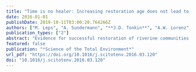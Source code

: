```yaml
---
title: "Time is no healer: Increasing restoration age does not lead to improved benthic invertebrate communities in restored river reaches"
date: 2016-01-01
publishDate: 2019-10-11T03:00:20.764266Z
authors: ["M. Leps", "A. Sundermann", "**J.D. Tonkin**", "A.W. Lorenz", "P. Haase"]
publication_types: ["2"]
abstract: "Evidence for successful restoration of riverine communities is scarce, particularly for benthic invertebrates. Among the multitude of reasons discussed so far for the lack of observed effects is too short of a time span between implementation and monitoring. Yet, studies that explicitly focus on the importance of restoration age are rare.We present a comprehensive study based on 44 river restoration projects in Germany, focusing on standardized benthic invertebrate sampling. A broad gradient ranging from 1 to 25 years in restoration age was available. In contrast to clear improvements in habitat heterogeneity, benthic community responses to restoration were inconsistent when compared to control sections. Taxon richness increased in response to restoration, but abundance, diversity and various assessment metrics did not respond clearly. Restoration age was a poor predictor of community composition and community change, as no significant linear responses could be detected using 34 metrics. Moreover, only 5 out of 34 tested metrics showed non-linear shifts at restoration ages of 2 to 3 years. This might be interpreted as an indication of a post-restoration disturbance followed by a re-establishment of pre-restoration conditions. BIO-ENV analysis and fourth-corner modeling underlined the low importance of restoration age, but revealed high importance of catchment-scale characteristics (e.g., ecoregion, catchment size and land use) in controlling community composition and community change.Overall, a lack of time for community development did not appear to be the ultimate reason for impaired benthic invertebrate communities. Instead, catchment-scale characteristics override the effectiveness of restoration. To enhance the ecological success of future river restoration projects, we recommend improving water quality conditions and catchment-scale processes (e.g., connectivity and hydrodynamics) in addition to restoring local habitat structure."
featured: false
publication: "*Science of the Total Environment*"
url_pdf: "https://doi.org/10.1016/j.scitotenv.2016.03.120"
doi: "10.1016/j.scitotenv.2016.03.120"
---
```


